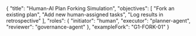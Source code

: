{
  "title": "Human-AI Plan Forking Simulation",
  "objectives": [
    "Fork an existing plan",
    "Add new human-assigned tasks",
    "Log results in retrospective"
  ],
  "roles": {
    "initiator": "human",
    "executor": "planner-agent",
    "reviewer": "governance-agent"
  },
  "exampleFork": "G1-FORK-01"
}